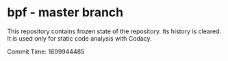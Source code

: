 # bpf - master branch

This repository contains frozen state of the repository.
Its history is cleared. It is used only for static code
analysis with Codacy.

Commit Time: 1699944485